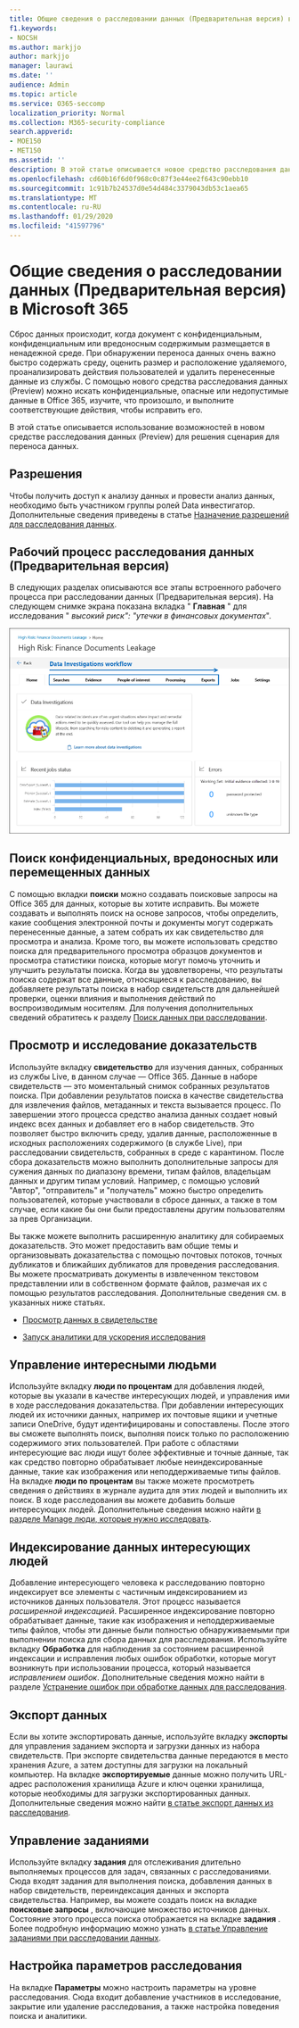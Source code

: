 ```yaml
---
title: Общие сведения о расследовании данных (Предварительная версия) в Microsoft 365
f1.keywords:
- NOCSH
ms.author: markjjo
author: markjjo
manager: laurawi
ms.date: ''
audience: Admin
ms.topic: article
ms.service: O365-seccomp
localization_priority: Normal
ms.collection: M365-security-compliance
search.appverid:
- MOE150
- MET150
ms.assetid: ''
description: В этой статье описывается новое средство расследования данных (Preview) в Microsoft 365.
ms.openlocfilehash: cd60b16f6d0f968c0c87f3e44ee2f643c90ebb10
ms.sourcegitcommit: 1c91b7b24537d0e54d484c3379043db53c1aea65
ms.translationtype: MT
ms.contentlocale: ru-RU
ms.lasthandoff: 01/29/2020
ms.locfileid: "41597796"
---
```

# <a name="overview-of-data-investigations-preview-in-microsoft-365"></a>Общие сведения о расследовании данных (Предварительная версия) в Microsoft 365

Сброс данных происходит, когда документ с конфиденциальным, конфиденциальным или вредоносным содержимым размещается в ненадежной среде. При обнаружении переноса данных очень важно быстро содержать среду, оценить размер и расположение удаляемого, проанализировать действия пользователей и удалить перенесенные данные из службы. С помощью нового средства расследования данных (Preview) можно искать конфиденциальные, опасные или недопустимые данные в Office 365, изучите, что произошло, и выполните соответствующие действия, чтобы исправить его.  

В этой статье описывается использование возможностей в новом средстве расследования данных (Preview) для решения сценария для переноса данных.

## <a name="permissions"></a>Разрешения

Чтобы получить доступ к анализу данных и провести анализ данных, необходимо быть участником группы ролей Data инвестигатор. Дополнительные сведения приведены в статье [Назначение разрешений для расследования данных](permissions.md).

## <a name="data-investigations-preview-workflow"></a>Рабочий процесс расследования данных (Предварительная версия) 

В следующих разделах описываются все этапы встроенного рабочего процесса при расследовании данных (Предварительная версия). На следующем снимке экрана показана вкладка " **Главная** " для исследования " *высокий риск": "утечки в финансовых документах*". 

![Рабочий процесс в средстве расследования данных](media/DataInvestigationsWorkflow.png)

## <a name="search-for-sensitive-malicious-or-misplaced-data"></a>Поиск конфиденциальных, вредоносных или перемещенных данных

С помощью вкладки **поиски** можно создавать поисковые запросы на Office 365 для данных, которые вы хотите исправить. Вы можете создавать и выполнять поиск на основе запросов, чтобы определить, какие сообщения электронной почты и документы могут содержать перенесенные данные, а затем собрать их как свидетельство для просмотра и анализа. Кроме того, вы можете использовать средство поиска для предварительного просмотра образцов документов и просмотра статистики поиска, которые могут помочь уточнить и улучшить результаты поиска. Когда вы удовлетворены, что результаты поиска содержат все данные, относящиеся к расследованию, вы добавляете результаты поиска в набор свидетельств для дальнейшей проверки, оценки влияния и выполнения действий по воспроизводимым носителям. Для получения дополнительных сведений обратитесь к разделу [Поиск данных при расследовании](search-for-data.md).

## <a name="review-and-investigate-evidence"></a>Просмотр и исследование доказательств

Используйте вкладку **свидетельство** для изучения данных, собранных из службы Live, в данном случае — Office 365. Данные в наборе свидетельств — это моментальный снимок собранных результатов поиска. При добавлении результатов поиска в качестве свидетельства для извлечения файлов, метаданных и текста вызывается процесс. По завершении этого процесса средство анализа данных создает новый индекс всех данных и добавляет его в набор свидетельств. Это позволяет быстро включить среду, удалив данные, расположенные в исходных расположениях содержимого (в службе Live), при расследовании свидетельств, собранных в среде с карантином. После сбора доказательств можно выполнить дополнительные запросы для сужения данных по диапазону времени, типам файлов, владельцам данных и другим типам условий. Например, с помощью условий "Автор", "отправитель" и "получатель" можно быстро определить пользователей, которые участвовали в сбросе данных, а также в том случае, если какие бы они были предоставлены другим пользователям за прев Организации.

Вы также можете выполнить расширенную аналитику для собираемых доказательств. Это может предоставить вам общие темы и организовывать доказательства с помощью почтовых потоков, точных дубликатов и ближайших дубликатов для проведения расследования. Вы можете просматривать документы в извлеченном текстовом представлении или в собственном формате файлов, размечая их с помощью результатов расследования. Дополнительные сведения см. в указанных ниже статьях.

  - [Просмотр данных в свидетельстве](review-data-in-evidence.md)

  - [Запуск аналитики для ускорения исследования](run-analytics-to-investigate-faster.md)


## <a name="managing-people-of-interest"></a>Управление интересными людьми

Используйте вкладку **люди по процентам** для добавления людей, которые вы указали в качестве интересующих людей, и управления ими в ходе расследования доказательства. При добавлении интересующих людей их источники данных, например их почтовые ящики и учетные записи OneDrive, будут идентифицированы и сопоставлены. После этого вы сможете выполнять поиск, выполняя поиск только по расположению содержимого этих пользователей. При работе с областями интересующие вас люди ищут более эффективные и точные данные, так как средство повторно обрабатывает любые неиндексированные данные, такие как изображения или неподдерживаемые типы файлов. На вкладке **люди по процентам** вы также можете просмотреть сведения о действиях в журнале аудита для этих людей и выполнить их поиск. В ходе расследования вы можете добавить больше интересующих людей. Дополнительные сведения можно найти [в разделе Manage люди, которые нужно исследовать](manage-people-of-interest.md).

## <a name="indexing-the-data-of-people-of-interest"></a>Индексирование данных интересующих людей

Добавление интересующего человека к расследованию повторно индексирует все элементы с частичным индексированием из источников данных пользователя. Этот процесс называется *расширенной индексацией*. Расширенное индексирование повторно обрабатывает данные, такие как изображения и неподдерживаемые типы файлов, чтобы эти данные были полностью обнаруживаемыми при выполнении поиска для сбора данных для расследования. Используйте вкладку **Обработка** для наблюдения за состоянием расширенной индексации и исправления любых ошибок обработки, которые могут возникнуть при использовании процесса, который называется *исправлением ошибок*. Дополнительные сведения можно найти в разделе [Устранение ошибок при обработке данных для расследования](error-remediation.md).

## <a name="exporting-data"></a>Экспорт данных

Если вы хотите экспортировать данные, используйте вкладку **экспорты** для управления заданием экспорта и загрузки данных из набора свидетельств. При экспорте свидетельства данные передаются в место хранения Azure, а затем доступны для загрузки на локальный компьютер. На вкладке **экспортируемые** данные можно получить URL-адрес расположения хранилища Azure и ключ оценки хранилища, которые необходимы для загрузки экспортированных данных. Дополнительные сведения можно найти [в статье экспорт данных из расследования](export-data.md).

## <a name="managing-jobs"></a>Управление заданиями

Используйте вкладку **задания** для отслеживания длительно выполняемых процессов для задач, связанных с расследованиями. Сюда входят задания для выполнения поиска, добавления данных в набор свидетельств, переиндексация данных и экспорта свидетельства. Например, вы можете создать поиск на вкладке **поисковые запросы** , включающие множество источников данных. Состояние этого процесса поиска отображается на вкладке **задания** . Более подробную информацию можно узнать [в статье Управление заданиями при расследовании данных](manage-jobs.md).

## <a name="configuring-investigation-settings"></a>Настройка параметров расследования

На вкладке **Параметры** можно настроить параметры на уровне расследования. Сюда входит добавление участников в исследование, закрытие или удаление расследования, а также настройка поведения поиска и аналитики.
